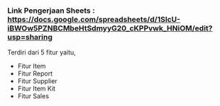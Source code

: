### Link Pengerjaan Sheets : https://docs.google.com/spreadsheets/d/1SIcU-iBWOw5PZNBCMbeHtSdmyyG20_cKPPvwk_HNiOM/edit?usp=sharing
Terdiri dari 5 fitur yaitu,
- Fitur Item
- Fitur Report
- Fitur Supplier
- Fitur Item Kit
- Fitur Sales
